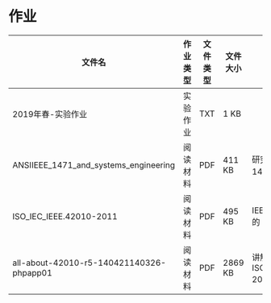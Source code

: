 # 作业

文件名|作业类型|文件类型|文件大小|备注
---|---|---|---|---
2019年春-实验作业|实验作业|TXT|1 KB
ANSIIEEE_1471_and_systems_engineering|阅读材料|PDF|411 KB|研究 IEEE std 1471:2000 的论文
ISO_IEC_IEEE.42010-2011|阅读材料|PDF|495 KB|IEEE std 1471:2000 的 2011 年修订版
all-about-42010-r5-140421140326-phpapp01|阅读材料|PDF|2869 KB|讲解 ISO_IEC_IEEE.42010-2011 的 PPT
